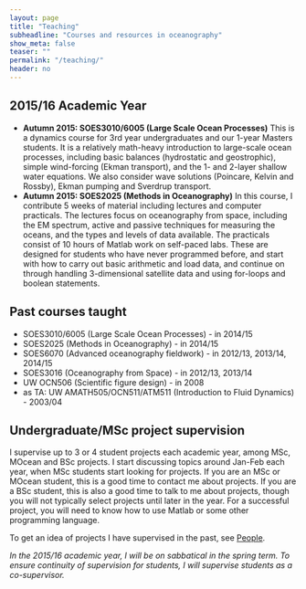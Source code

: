 ```yaml
---
layout: page
title: "Teaching"
subheadline: "Courses and resources in oceanography"
show_meta: false
teaser: ""
permalink: "/teaching/"
header: no
---
```

<!--...and learn at the same time.-->


## 2015/16 Academic Year
- **Autumn 2015: SOES3010/6005 (Large Scale Ocean Processes)** 
This is a dynamics course for 3rd year undergraduates and our 1-year Masters students. It is a relatively math-heavy introduction to large-scale ocean processes, including basic balances (hydrostatic and geostrophic), simple wind-forcing (Ekman transport), and the 1- and 2-layer shallow water equations. We also consider wave solutions (Poincare, Kelvin and Rossby), Ekman pumping and Sverdrup transport.
- **Autumn 2015: SOES2025 (Methods in Oceanography)**
In this course, I contribute 5 weeks of material including lectures and computer practicals. The lectures focus on oceanography from space, including the EM spectrum, active and passive techniques for measuring the oceans, and the types and levels of data available. The practicals consist of 10 hours of Matlab work on self-paced labs. These are designed for students who have never programmed before, and start with how to carry out basic arithmetic and load data, and continue on through handling 3-dimensional satellite data and using for-loops and boolean statements.

## Past courses taught

- SOES3010/6005 (Large Scale Ocean Processes) - in 2014/15
- SOES2025 (Methods in Oceanography) - in 2014/15
- SOES6070 (Advanced oceanography fieldwork) - in 2012/13, 2013/14, 2014/15
- SOES3016 (Oceanography from Space) - in 2012/13, 2013/14
- UW OCN506 (Scientific figure design) - in 2008
- as TA: UW AMATH505/OCN511/ATM511 (Introduction to Fluid Dynamics) - 2003/04

## Undergraduate/MSc project supervision

I supervise up to 3 or 4 student projects each academic year, among MSc, MOcean and BSc projects. I start discussing topics around Jan-Feb each year, when MSc students start looking for projects. If you are an MSc or MOcean student, this is a good time to contact me about projects. If you are a BSc student, this is also a good time to talk to me about projects, though you will not typically select projects until later in the year. For a successful project, you will need to know how to use Matlab or some other programming language.

To get an idea of projects I have supervised in the past, see [People](/people/).

_In the 2015/16 academic year, I will be on sabbatical in the spring term. To ensure continuity of supervision for students, I will supervise students as a co-supervisor._